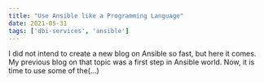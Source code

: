 ```yaml
---
title: "Use Ansible like a Programming Language"
date: 2021-05-31
tags: ['dbi-services', 'ansible']
---
```

I did not intend to create a new blog on Ansible so fast, but here it comes. My previous blog on that topic was a first step in Ansible world. Now, it is time to use some of the(…)